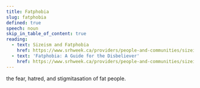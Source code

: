 ```yaml
---
title: Fatphobia
slug: fatphobia
defined: true
speech: noun
skip_in_table_of_content: true
reading:
  - text: Sizeism and Fatphobia
    href: https://www.srhweek.ca/providers/people-and-communities/sizeism-and-fatphobia/
  - text: 'Fatphobia: A Guide for the Disbeliever'
    href: https://www.srhweek.ca/providers/people-and-communities/sizeism-and-fatphobia/
---
```


the fear, hatred, and stigmitasation of fat people.
